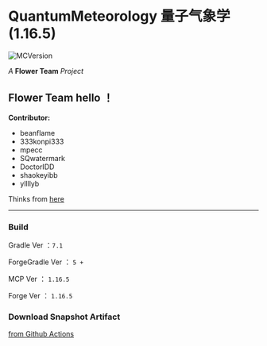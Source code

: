 # QuantumMeteorology 量子气象学 (1.16.5)
![MCVersion](https://img.shields.io/badge/MCVersion-1.16.5-success?style=flat-square)

*A* **Flower Team** *Project*

## Flower Team hello ！

**Contributor:** 
+ beanflame
+ 333konpi333
+ mpecc
+ SQwatermark
+ DoctorIDD
+ shaokeyibb
+ yllllyb


Thinks from [here](https://www.mcbbs.net/forum.php?mod=viewthread&tid=1063599&page=1#pid18600862)

- - -

### Build

Gradle Ver ：`7.1`

ForgeGradle Ver ： `5 +`

MCP Ver ： `1.16.5`

Forge Ver ： `1.16.5`

### Download Snapshot Artifact

[from Github Actions](https://github.com/Flower-Story-Team/FlowerOfHua-1.12.2/actions)

